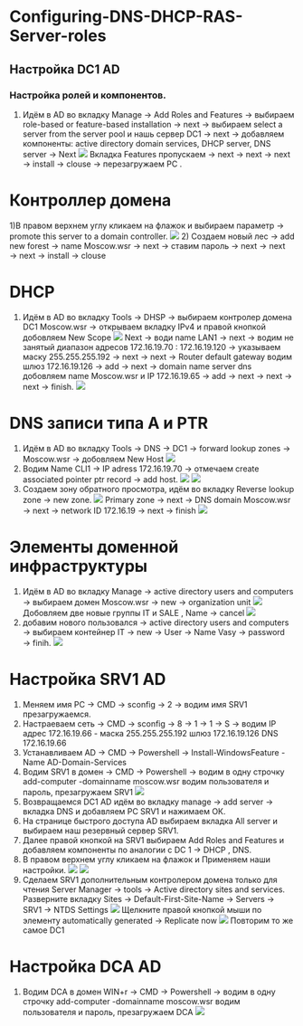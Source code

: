 # Configuring-DNS-DHCP-RAS-Server-roles
## Настройка DC1 AD
### Настройка ролей и компонентов. 
1) Идём в AD во вкладку Manage →	Add Roles and Features → выбираем role-based or feature-based installation → next → выбираем select a server from the server pool и нашь сервер DC1 → next → добавляем компоненты: active directory domain services, DHCP server, DNS server → Next
![](https://github.com/iGORnetwork/Configuring-DNS-DHCP-RAS-Server-roles/blob/main/DC1-1.png)
Вкладка Features пропускаем → next → next → next → install → clouse → перезагружаем PC .
# Контроллер домена 
1)В правом верхнем углу кликаем на флажок и выбираем параметр → promote this server to a domain controller.
![](https://github.com/iGORnetwork/Configuring-DNS-DHCP-RAS-Server-roles/blob/main/DC1-4.png)
2) Создаем новый лес → add new forest → name Moscow.wsr → next → ставим пароль → next → next → next → install → clouse 
# DHCP
1) Идём в AD во вкладку Tools → DHSP → выбираем контролер домена DC1 Moscow.wsr → открываем вкладку IPv4 и правой кнопкой добовляем New Scope 
![](https://github.com/iGORnetwork/Configuring-DNS-DHCP-RAS-Server-roles/blob/main/DC1-2.png)
Next → води name LAN1 → next → водим не занятый диапазон адресов 172.16.19.70 : 172.16.19.120 → указываем маску 255.255.255.192 → next → next →
Router default gateway водим шлюз 172.16.19.126 → add → next → domain name server dns добовляем name Moscow.wsr и IP 172.16.19.65 → add → next → next → next → finish.
![](https://github.com/iGORnetwork/Configuring-DNS-DHCP-RAS-Server-roles/blob/main/DC1-3.png)
# DNS записи типа A и PTR 
1) Идём в AD во вкладку Tools → DNS → DC1 → forward lookup zones → Moscow.wsr → добовляем New Host 
![](https://github.com/iGORnetwork/Configuring-DNS-DHCP-RAS-Server-roles/blob/main/DC1-5.png)
2) Водим Name CLI1 → IP adress 172.16.19.70 → отмечаем create associated pointer ptr record → add host.
![](https://github.com/iGORnetwork/Configuring-DNS-DHCP-RAS-Server-roles/blob/main/DC1-6.png)
![](https://github.com/iGORnetwork/Configuring-DNS-DHCP-RAS-Server-roles/blob/main/DC1-7.png)
3) Создаем зону обратного просмотра, идём во вкладку Reverse lookup zone → new zone. 
![](https://github.com/iGORnetwork/Configuring-DNS-DHCP-RAS-Server-roles/blob/main/DC1-8.png)
Primary zone → next → DNS domain Moscow.wsr → next → network ID 172.16.19 → next → finish
![](https://github.com/iGORnetwork/Configuring-DNS-DHCP-RAS-Server-roles/blob/main/DC1-9.png)
# Элементы доменной инфраструктуры
1) Идём в AD во вкладку Manage → active directory users and computers → выбираем домен Moscow.wsr → new → organization unit 
![](https://github.com/iGORnetwork/Configuring-DNS-DHCP-RAS-Server-roles/blob/main/DC1-10.png)
Добовляем две новые группы IT и SALE , Name → cancel
![](https://github.com/iGORnetwork/Configuring-DNS-DHCP-RAS-Server-roles/blob/main/DC1-11.png)
2) добавим нового пользовался → active directory users and computers → выбираем контейнер IT → new → User → Name Vasy → password → finih.
![](https://github.com/iGORnetwork/Configuring-DNS-DHCP-RAS-Server-roles/blob/main/DC1-%2012.png)
# Настройка SRV1 AD
1) Меняем имя PC → CMD → sconfig → 2 → водим имя SRV1 презагружаемся.
2) Настраеваем сеть → CMD → sconfig → 8 → 1 → 1 → S → водим IP адрес 172.16.19.66 - маска 255.255.255.192 шлюз 172.16.19.126 DNS 172.16.19.66
3) Устанавливаем AD → CMD → Powershell → Install-WindowsFeature -Name AD-Domain-Services
4) Водим SRV1 в домен → CMD → Powershell → водим в одну строчку add-computer -domainname moscow.wsr водим пользователя и пароль, презагружаем SRV1
![](https://github.com/iGORnetwork/Configuring-DNS-DHCP-RAS-Server-roles/blob/main/SRV1-1.png)
5) Возвращаемся DC1 AD идём во вкладку manage → add server → вкладка DNS и добавляем PC SRV1 и нажимаем ОК.
6) На странице быстрого доступа AD выбираем вкладка All server и выбираем наш резервный сервер SRV1.
7) Далее правой кнопкой на SRV1 выбираем  Add Roles and Features и добавляем компоненты по аналогии с DC 1 → DHCP , DNS.
8) В правом верхнем углу кликаем на флажок и Применяем наши настройки.
![](https://github.com/iGORnetwork/Configuring-DNS-DHCP-RAS-Server-roles/blob/main/DC1-14.png)
![](https://github.com/iGORnetwork/Configuring-DNS-DHCP-RAS-Server-roles/blob/main/DC1-13.png)
9) Сделаем SRV1 дополнительным контролером домена только для чтения Server Manager → tools → Active directory sites and services.
Разверните вкладку Sites → Default-First-Site-Name → Servers → SRV1 → NTDS Settings
![](https://github.com/iGORnetwork/Configuring-DNS-DHCP-RAS-Server-roles/blob/main/DC1-15.png)
Щелкните правой кнопкой мыши по элементу automatically generated → Replicate now 
![](https://github.com/iGORnetwork/Configuring-DNS-DHCP-RAS-Server-roles/blob/main/DC1-16.png)
Повторим то же самое DC1
# Настройка DCA AD
1) Водим DCA в домен WIN+r → CMD → Powershell → водим в одну строчку add-computer -domainname moscow.wsr водим пользователя и пароль, презагружаем DCA
![](https://github.com/iGORnetwork/Configuring-DNS-DHCP-RAS-Server-roles/blob/main/DCA-1.png)
